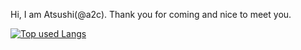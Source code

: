 Hi, I am Atsushi(@a2c). Thank you for coming and nice to meet you.

<!-- リポジトリステータス -->
<!-- [![hogehoge's github stats](https://github-readme-stats.vercel.app/api?username=atzzCokeK&hide=contribs&count_private=true&show_icons=true&theme=tokyonight)](https://github.com/atzzCokeK/) -->
<!-- ソースコード統計 -->
[![Top used Langs](https://github-readme-stats.vercel.app/api/top-langs/?username=atzzCokeK&layout=compact&theme=tokyonight)](https://github.com/atzzCokeK/)
